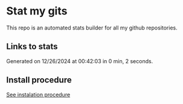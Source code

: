 # Stat my gits

This repo is an automated stats builder for all my github repositories.

## Links to stats


Generated on 12/26/2024 at 00:42:03 in 0 min, 2 seconds.

## Install procedure

[See instalation procedure](./src/install.md)

